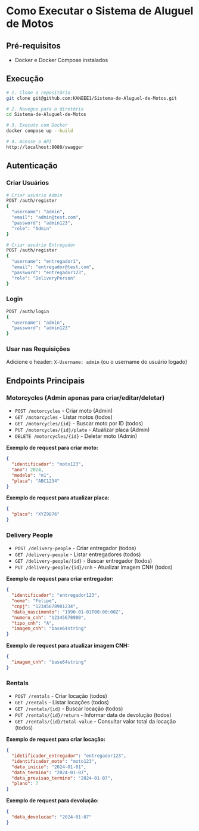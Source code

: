 # Como Executar o Sistema de Aluguel de Motos

## Pré-requisitos
- Docker e Docker Compose instalados

## Execução
```bash
# 1. Clone o repositório
git clone git@github.com:KANEEE1/Sistema-de-Aluguel-de-Motos.git

# 2. Navegue para o diretório
cd Sistema-de-Aluguel-de-Motos

# 3. Execute com Docker
docker compose up --build

# 4. Acesse a API
http://localhost:8080/swagger
```

## Autenticação

### Criar Usuários
```bash
# Criar usuário Admin
POST /auth/register
{
  "username": "admin",
  "email": "admin@test.com",
  "password": "admin123",
  "role": "Admin"
}

# Criar usuário Entregador
POST /auth/register
{
  "username": "entregador1",
  "email": "entregador@test.com", 
  "password": "entregador123",
  "role": "DeliveryPerson"
}
```

### Login
```bash
POST /auth/login
{
  "username": "admin",
  "password": "admin123"
}
```

### Usar nas Requisições
Adicione o header: `X-Username: admin` (ou o username do usuário logado)

## Endpoints Principais

### Motorcycles (Admin apenas para criar/editar/deletar)
- `POST /motorcycles` - Criar moto (Admin)
- `GET /motorcycles` - Listar motos (todos)
- `GET /motorcycles/{id}` - Buscar moto por ID (todos)
- `PUT /motorcycles/{id}/plate` - Atualizar placa (Admin)
- `DELETE /motorcycles/{id}` - Deletar moto (Admin)

**Exemplo de request para criar moto:**
```json
{
  "identificador": "moto123",
  "ano": 2024,
  "modelo": "m1",
  "placa": "ABC1234"
}
```

**Exemplo de request para atualizar placa:**
```json
{
  "placa": "XYZ9876"
}
```

### Delivery People
- `POST /delivery-people` - Criar entregador (todos)
- `GET /delivery-people` - Listar entregadores (todos)
- `GET /delivery-people/{id}` - Buscar entregador (todos)
- `PUT /delivery-people/{id}/cnh` - Atualizar imagem CNH (todos)

**Exemplo de request para criar entregador:**
```json
{
  "identificador": "entregador123",
  "nome": "Felipe",
  "cnpj": "12345678901234",
  "data_nascimento": "1990-01-01T00:00:00Z",
  "numero_cnh": "12345678900",
  "tipo_cnh": "A",
  "imagem_cnh": "base64string"
}
```

**Exemplo de request para atualizar imagem CNH:**
```json
{
  "imagem_cnh": "base64string"
}
```

### Rentals
- `POST /rentals` - Criar locação (todos)
- `GET /rentals` - Listar locações (todos)
- `GET /rentals/{id}` - Buscar locação (todos)
- `PUT /rentals/{id}/return` - Informar data de devolução (todos)
- `GET /rentals/{id}/total-value` - Consultar valor total da locação (todos)

**Exemplo de request para criar locação:**
```json
{
  "idetificador_entregador": "entregador123",
  "identificador_moto": "moto123",
  "data_inicio": "2024-01-01",
  "data_termino": "2024-01-07",
  "data_previsao_termino": "2024-01-07",
  "plano": 7
}
```

**Exemplo de request para devolução:**
```json
{
  "data_devolucao": "2024-01-07"
}
```
